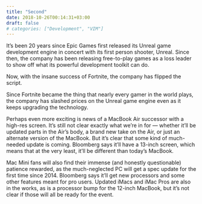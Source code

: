 ```yaml
---
title: "Second"
date: 2018-10-26T00:14:31+03:00
draft: false
# categories: ["Development", "VIM"]
---
```


It’s been 20 years since Epic Games first released its Unreal game development engine in concert with its first person shooter, Unreal. Since then, the company has been releasing free-to-play games as a loss leader to show off what its powerful development toolkit can do.

Now, with the insane success of Fortnite, the company has flipped the script.

Since Fortnite became the thing that nearly every gamer in the world plays, the company has slashed prices on the Unreal game engine even as it keeps upgrading the technology.

Perhaps even more exciting is news of a MacBook Air successor with a high-res screen. It’s still not clear exactly what we’re in for — whether it’ll be updated parts in the Air’s body, a brand new take on the Air, or just an alternate version of the MacBook. But it’s clear that some kind of much-needed update is coming. Bloomberg says it’ll have a 13-inch screen, which means that at the very least, it’ll be different than today’s MacBook.

Mac Mini fans will also find their immense (and honestly questionable) patience rewarded, as the much-neglected PC will get a spec update for the first time since 2014. Bloomberg says it’ll get new processors and some other features meant for pro users. Updated iMacs and iMac Pros are also in the works, as is a processor bump for the 12-inch MacBook, but it’s not clear if those will all be ready for the event.